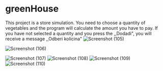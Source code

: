 # greenHouse

This project is a store simulation. You need to choose a quantity of vegetables and the program will calculate the amount you have to pay.
If you have not selected a quantity and you press the ,,Dodadi", you will receive a message ,,Odberi kolicina"
![Screenshot (105)](https://github.com/duletashev1/Prodavnica/assets/116757605/ea56c108-beee-4276-a6db-97d126b86448)

![Screenshot (106)](https://github.com/duletashev1/Prodavnica/assets/116757605/8b5a4b79-df5b-4cd3-bb66-21aee2ad166a)


![Screenshot (107)](https://github.com/duletashev1/Prodavnica/assets/116757605/0d3833b8-c96b-4ee4-8d4a-a249cb7bd807)
![Screenshot (108)](https://github.com/duletashev1/Prodavnica/assets/116757605/3d4fa2f6-3c58-4c40-a769-06b056e741ac)
![Screenshot (109)](https://github.com/duletashev1/Prodavnica/assets/116757605/242fcc20-0c99-4484-a56b-5b7b6488b5c1)
![Screenshot (110)](https://github.com/duletashev1/Prodavnica/assets/116757605/144c6c39-6597-4b2b-9cc3-5d4e5bd053ad)

